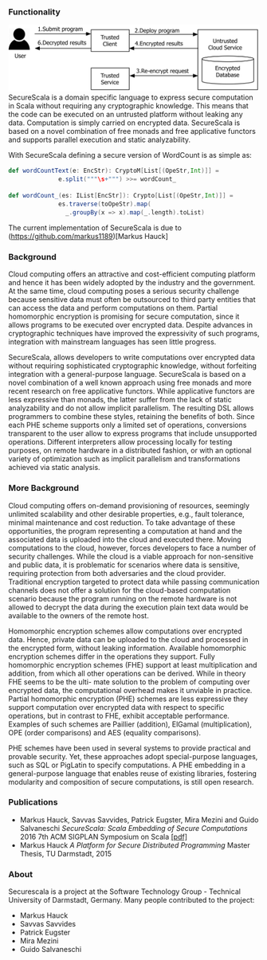 <link href="plugins/lightbox/css/lightbox.css" rel="stylesheet">
<script src="scripts/jquery.js"></script>
<script src="plugins/lightbox/js/lightbox.js"></script>

### Functionality
<img src="images/Architecture.jpg" alt="Architecture"><br>
SecureScala is a domain specific language to express secure computation in Scala without requiring any cryptographic knowledge. This means that the code can be executed on an untrusted platform without leaking any data. Computation is simply carried on encrypted data. SecureScala is based on a novel combination of free monads and free applicative functors and supports parallel execution and static analyzability. 

With SecureScala defining a secure version of WordCount is as simple as:
```scala
def wordCountText(e: EncStr): CryptoM[List[(OpeStr,Int)]] = 
              e.split("""\s+""") >>= wordCount_

def wordCount_(es: IList[EncStr]): Crypto[List[(OpeStr,Int)]] = 
              es.traverse(toOpeStr).map(
                _.groupBy(x => x).map(_.length).toList)
 ```

The current implementation of SecureScala is due to (https://github.com/markus1189)[Markus Hauck] 

### Background

Cloud computing offers an attractive and cost-efficient computing platform and hence it has been widely adopted by the industry and the government. At the same time, cloud computing poses a serious security challenge because sensitive data must often be outsourced to third party entities that can access the data and perform computations on them. Partial homomorphic encryption is promising for secure computation, since it allows programs to be executed over encrypted data. Despite advances in cryptographic techniques have improved the expressivity of such programs, integration with mainstream languages has seen little progress. 

SecureScala, allows developers to write computations over encrypted data without requiring sophisticated cryptographic knowledge, without forfeiting integration with a general-purpose language. SecureScala is based on a novel combination of a well known approach using free monads and more recent research on free applicative functors. While applicative functors are less expressive than monads, the latter suffer from the lack of static analyzability and do not allow implicit parallelism. The resulting DSL allows programmers to combine these styles, retaining the benefits of both. Since each PHE scheme supports only a limited set of operations, conversions transparent to the user allow to express programs that include unsupported operations. Different interpreters allow processing locally for testing purposes, on remote hardware in a distributed fashion, or with an optional variety of optimization such as implicit parallelism and transformations achieved via static analysis.

### More Background

Cloud computing offers on-demand provisioning of resources, seemingly unlimited scalability and other desirable properties, e.g., fault tolerance, minimal maintenance and cost reduction. To take advantage of these opportunities, the program representing a computation at hand and the associated data is uploaded into the cloud and executed there. Moving computations to the cloud, however, forces developers to face a number of security challenges. While the cloud is a viable approach for non-sensitive and public data, it is problematic for scenarios where data is sensitive, requiring protection from both adversaries and the cloud provider. Traditional encryption targeted to protect data while passing communication channels does not offer a solution for the cloud-based computation scenario because the program running on the remote hardware is not allowed to decrypt the data during the execution plain text data would be available to the owners of the remote host.

Homomorphic encryption schemes allow computations over encrypted data. Hence, private data can be uploaded to the cloud and processed in the encrypted form, without leaking information. Available homomorphic encryption schemes differ in the operations they support. Fully homomorphic encryption schemes (FHE) support at least multiplication and addition, from which all other operations can be derived. While in theory FHE seems to be the ulti- mate solution to the problem of computing over encrypted data, the computational overhead makes it unviable in practice. Partial homomorphic encryption (PHE) schemes are less expressive they support computation over encrypted data with respect to specific operations, but in contrast to FHE, exhibit acceptable performance. Examples of such schemes are Paillier (addition), ElGamal (multiplication), OPE (order comparisons) and AES (equality comparisons).

PHE schemes have been used in several systems to provide practical and provable security. Yet, these approaches adopt special-purpose languages, such as SQL or PigLatin to specify computations. A PHE embedding in a general-purpose language that enables reuse of existing libraries, fostering modularity and composition of secure computations, is still open research.


### Publications
* Markus Hauck, Savvas Savvides, Patrick Eugster, Mira Mezini and Guido Salvaneschi _SecureScala: Scala Embedding of Secure Computations_ 2016 7th ACM SIGPLAN Symposium on Scala [[pdf]](http://www.guidosalvaneschi.com/attachments/papers/2016_SecureScala-Scala-Embedding-of-Secure-Computations_pdf.pdf)
* Markus Hauck _A Platform for Secure Distributed Programming_ Master Thesis, TU Darmstadt, 2015

### About
Securescala is a project at the Software Technology Group - Technical University of Darmstadt, Germany. Many people contributed to the project:
* Markus Hauck
* Savvas Savvides
* Patrick Eugster
* Mira Mezini
* Guido Salvaneschi
